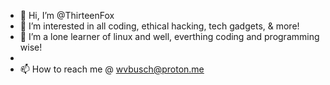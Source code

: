 - 👋 Hi, I’m @ThirteenFox
- 👀 I’m interested in all coding, ethical hacking, tech gadgets, & more!
- 🌱 I’m a lone learner of linux and well, everthing coding and programming wise!
- 
- 📫 How to reach me @ wvbusch@proton.me

<!---
ThirteenFox/ThirteenFox is a ✨ special ✨ repository because its `README.md` (this file) appears on your GitHub profile.
You can click the Preview link to take a look at your changes.
--->
